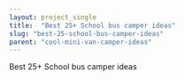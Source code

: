```yaml
---
layout: project_single
title:  "Best 25+ School bus camper ideas"
slug: "best-25-school-bus-camper-ideas"
parent: "cool-mini-van-camper-ideas"
---
```

Best 25+ School bus camper ideas